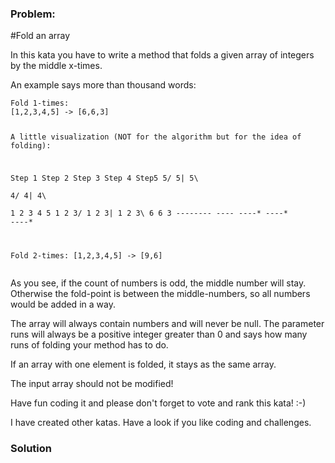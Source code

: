 ### Problem:
<p>#Fold an array</p>
<p>In this kata you have to write a method that folds a given array of integers by the middle x-times.</p>
<p>An example says more than thousand words:</p>
<pre><code>Fold 1-times:
[1,2,3,4,5] -&gt; [6,6,3]

A little visualization (NOT for the algorithm but for the idea of folding):

 Step 1         Step 2        Step 3       Step 4       Step5
                     5/           5|         5\          
                    4/            4|          4\      
1 2 3 4 5      1 2 3/         1 2 3|       1 2 3\       6 6 3
----*----      ----*          ----*        ----*        ----*


Fold 2-times:
[1,2,3,4,5] -&gt; [9,6]</code></pre><p>As you see, if the count of numbers is odd, the middle number will stay. Otherwise the fold-point is between the middle-numbers, so all numbers would be added in a way.</p>
<p>The array will always contain numbers and will never be null. The parameter runs will always be a positive integer greater than 0 and says how many runs of folding your method has to do.</p>
<p>If an array with one element is folded, it stays as the same array.</p>
<p>The input array should not be modified!</p>
<p>Have fun coding it and please don&apos;t forget to vote and rank this kata! :-) </p>
<p>I have created other katas. Have a look if you like coding and challenges.</p>

### Solution
